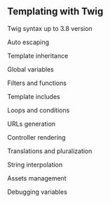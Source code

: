 ## Templating with Twig

Twig syntax up to 3.8 version

Auto escaping

Template inheritance

Global variables

Filters and functions

Template includes

Loops and conditions

URLs generation

Controller rendering

Translations and pluralization

String interpolation

Assets management

Debugging variables